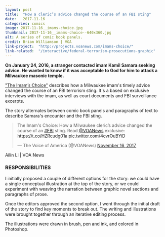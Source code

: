 ```yaml
---
layout: post
title:  "How a cleric’s advice changed the course of an FBI sting"
date:   2017-11-16
categories: comics
image: 2017-11-16__imams-choice.jpg
thumbnail: 2017-11-16__imams-choice--640x360.jpg
alt: A series of comic book panels.
credit: Brian Williamson | VOA
link-project:  "http://projects.voanews.com/imams-choice/"
link-related:  "/interactive/federal-terrorism-prosecutions-graphic"
---
```


**On January 24, 2016, a stranger contacted imam Kamil Samara seeking advice. He wanted to know if it was acceptable to God for him to attack a Milwaukee masonic temple.**

["The Imam’s Choice"](https://projects.voanews.com/imams-choice/) describes how a Milwaukee imam's timely advice changed the course of an FBI terrorism sting. It's a based on exclusive interviews with the imam, as well as court documents and FBI surveillance excerpts. 

The story alternates between comic book panels and paragraphs of text to describe Samara's encounter and the FBI sting.

<style type="text/css">div#twitter-widget-0 {margin: 10px auto 0 auto!important;max-width: 660px !important;}</style>
<blockquote class="twitter-video" data-lang="en"><p lang="en" dir="ltr">The Imam&#39;s Choice: How a Milwaukee cleric’s advice changed the course of an <a href="https://twitter.com/hashtag/FBI?src=hash&amp;ref_src=twsrc%5Etfw">#FBI</a> sting. Read <a href="https://twitter.com/VOANews?ref_src=twsrc%5Etfw">@VOANews</a> exclusive: <a href="https://t.co/HZRcudg01a">https://t.co/HZRcudg01a</a> <a href="https://t.co/4cvrOuBYiD">pic.twitter.com/4cvrOuBYiD</a></p>&mdash; The Voice of America (@VOANews) <a href="https://twitter.com/VOANews/status/931190617203462144?ref_src=twsrc%5Etfw">November 16, 2017</a></blockquote>
<script async src="https://platform.twitter.com/widgets.js" charset="utf-8"></script>
<p class="vj__credit">Ailin Li | VOA News</p>

### RESPONSIBILITIES

I initially proposed a couple of different options for the story: we could have a single conceptual illustration at the top of the story, or we could experiment with weaving the narration between graphic novel sections and paragraphs of prose. 

Once the editors approved the second option, I went through the initial draft of the story to find key moments to break out. The writing and illustrations were brought together through an iterative editing process.

The illustrations were drawn in brush, pen and ink, and colored in Photoshop.